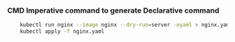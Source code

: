 ### CMD Imperative command to generate Declarative command
```bash
    kubectl run nginx --image nginx --dry-run=server -oyaml > nginx.yaml
    kubectl apply -f nginx.yaml
```